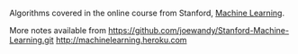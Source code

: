 Algorithms covered in the online course from Stanford, [Machine Learning](http://www.ml-class.org).

More notes available from
https://github.com/joewandy/Stanford-Machine-Learning.git
http://machinelearning.heroku.com




